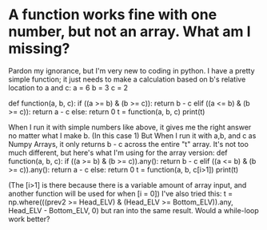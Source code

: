 
# A function works fine with one number, but not an array. What am I missing?

Pardon my ignorance, but I'm very new to coding in python. I have a pretty simple function; it just needs to make a calculation based on b's relative location to a and c:
a = 6
b = 3
c = 2

def function(a, b, c):
    if ((a >= b) & (b >= c)):
        return b - c 
    elif ((a <= b) & (b >= c)):
        return a - c
    else:
        return 0 
t = function(a, b, c)
print(t)

When I run it with simple numbers like above, it gives me the right answer no matter what I make b. (In this case 1)
But When I run it with a,b, and c as Numpy Arrays, it only returns b - c across the entire "t" array.
It's not too much different, but here's what I'm using for the array version:
def function(a, b, c):
    if ((a >= b) & (b >= c)).any():
        return b - c 
    elif ((a <= b) & (b >= c)).any():
        return a - c
    else:
        return 0 
t = function(a, b, c[i>1])
print(t)

(The [i>1] is there because there is a variable amount of array input, and another function will be used for when [i = 0])
I've also tried this:
t = np.where(((prev2 >= Head_ELV) & (Head_ELV >= Bottom_ELV)).any, Head_ELV - Bottom_ELV, 0)
but ran into the same result.
Would a while-loop work better?

        